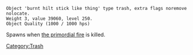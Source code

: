 `Object 'burnt hilt stick like thing' type trash, extra flags noremove nolocate.`  
`Weight 3, value 39060, level 250.`  
`Object Quality (1000 / 1000 hps)`

Spawns when [the primordial fire](The_primordial_fire "wikilink") is
killed.

[Category:Trash](Category:Trash "wikilink")
